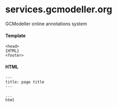 # services.gcmodeller.org
GCModeller online annotations system


#### Template

```
<head>
{HTML}
<footer>
```

#### HTML

```
---
title: page title
---

...
html

```

